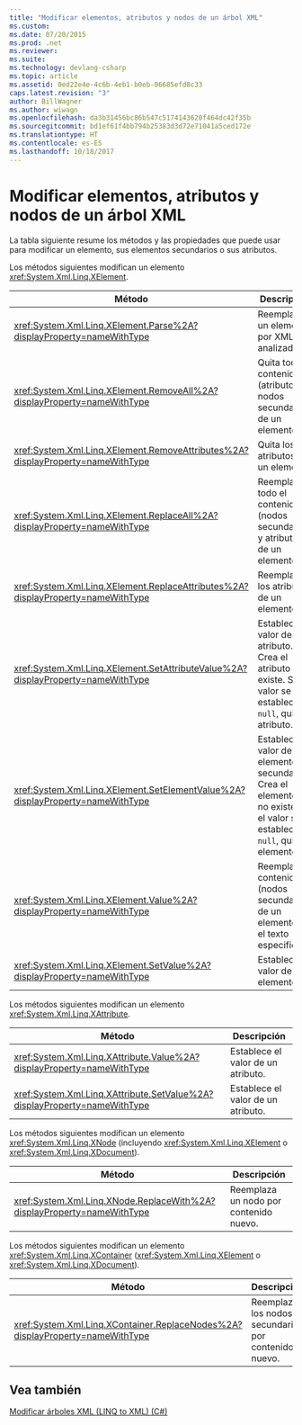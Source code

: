 ```yaml
---
title: "Modificar elementos, atributos y nodos de un árbol XML"
ms.custom: 
ms.date: 07/20/2015
ms.prod: .net
ms.reviewer: 
ms.suite: 
ms.technology: devlang-csharp
ms.topic: article
ms.assetid: 0ed22e4e-4c6b-4eb1-b0eb-06685efd8c33
caps.latest.revision: "3"
author: BillWagner
ms.author: wiwagn
ms.openlocfilehash: da3b31456bc86b547c5174143620f464dc42f35b
ms.sourcegitcommit: bd1ef61f4bb794b25383d3d72e71041a5ced172e
ms.translationtype: HT
ms.contentlocale: es-ES
ms.lasthandoff: 10/18/2017
---
```

# <a name="modifying-elements-attributes-and-nodes-in-an-xml-tree"></a>Modificar elementos, atributos y nodos de un árbol XML
La tabla siguiente resume los métodos y las propiedades que puede usar para modificar un elemento, sus elementos secundarios o sus atributos.  
  
 Los métodos siguientes modifican un elemento <xref:System.Xml.Linq.XElement>.  
  
|Método|Descripción|  
|------------|-----------------|  
|<xref:System.Xml.Linq.XElement.Parse%2A?displayProperty=nameWithType>|Reemplaza un elemento por XML analizado.|  
|<xref:System.Xml.Linq.XElement.RemoveAll%2A?displayProperty=nameWithType>|Quita todo el contenido (atributos y nodos secundarios) de un elemento.|  
|<xref:System.Xml.Linq.XElement.RemoveAttributes%2A?displayProperty=nameWithType>|Quita los atributos de un elemento.|  
|<xref:System.Xml.Linq.XElement.ReplaceAll%2A?displayProperty=nameWithType>|Reemplaza todo el contenido (nodos secundarios y atributos) de un elemento.|  
|<xref:System.Xml.Linq.XElement.ReplaceAttributes%2A?displayProperty=nameWithType>|Reemplaza los atributos de un elemento.|  
|<xref:System.Xml.Linq.XElement.SetAttributeValue%2A?displayProperty=nameWithType>|Establece el valor de un atributo. Crea el atributo si no existe. Si el valor se establece en `null`, quita el atributo.|  
|<xref:System.Xml.Linq.XElement.SetElementValue%2A?displayProperty=nameWithType>|Establece el valor de un elemento secundario. Crea el elemento si no existe. Si el valor se establece en `null`, quita el elemento.|  
|<xref:System.Xml.Linq.XElement.Value%2A?displayProperty=nameWithType>|Reemplaza el contenido (nodos secundarios) de un elemento por el texto especificado.|  
|<xref:System.Xml.Linq.XElement.SetValue%2A?displayProperty=nameWithType>|Establece el valor de un elemento.|  
  
 Los métodos siguientes modifican un elemento <xref:System.Xml.Linq.XAttribute>.  
  
|Método|Descripción|  
|------------|-----------------|  
|<xref:System.Xml.Linq.XAttribute.Value%2A?displayProperty=nameWithType>|Establece el valor de un atributo.|  
|<xref:System.Xml.Linq.XAttribute.SetValue%2A?displayProperty=nameWithType>|Establece el valor de un atributo.|  
  
 Los métodos siguientes modifican un elemento <xref:System.Xml.Linq.XNode> (incluyendo <xref:System.Xml.Linq.XElement> o <xref:System.Xml.Linq.XDocument>).  
  
|Método|Descripción|  
|------------|-----------------|  
|<xref:System.Xml.Linq.XNode.ReplaceWith%2A?displayProperty=nameWithType>|Reemplaza un nodo por contenido nuevo.|  
  
 Los métodos siguientes modifican un elemento <xref:System.Xml.Linq.XContainer> (<xref:System.Xml.Linq.XElement> o <xref:System.Xml.Linq.XDocument>).  
  
|Método|Descripción|  
|------------|-----------------|  
|<xref:System.Xml.Linq.XContainer.ReplaceNodes%2A?displayProperty=nameWithType>|Reemplaza los nodos secundarios por contenido nuevo.|  
  
## <a name="see-also"></a>Vea también  
 [Modificar árboles XML (LINQ to XML) (C#)](../../../../csharp/programming-guide/concepts/linq/modifying-xml-trees-linq-to-xml.md)
